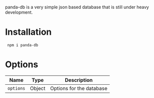 panda-db is a very simple json based database that is still under heavy development.

<h1> 
    Installation
</h1>

<code> npm i panda-db </code>

<h1>
    Options
</h1>

<table>
    <thead>
        <tr>
            <th>Name</th>
            <th>Type</th>
            <th>Description</th>
        </tr>
    </thead>
    <tbody>
        <tr>
            <td><code>options</code></td>
            <td>Object</td>
            <td>Options for the database</td>
    </tbody>
</table>
